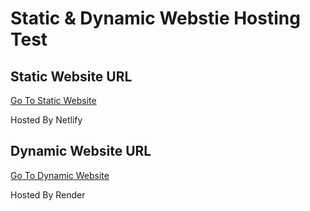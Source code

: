 # Static & Dynamic Webstie Hosting Test

## Static Website URL

[Go To Static Website](https://starlit-crisp-b6639a.netlify.app/)

Hosted By Netlify

## Dynamic Website URL

[Go To Dynamic Website](https://test-site-2nlk.onrender.com/)

Hosted By Render